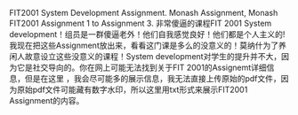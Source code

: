 FIT2001 System Development Assignment.
Monash Assignment, Monash FIT2001 Assignment 1 to Assignment 3.
非常傻逼的课程FIT 2001 System development！组员是一群傻逼老外！他们自我感觉良好！他们都是个人主义的!我现在把这些Assignment放出来，看看这门课是多么的没意义的！莫纳什为了养闲人故意设立这些没意义的课程！System development对学生的提升并不大，因为它是社交导向的。你在网上可能无法找到关于FIT 2001的Assignemt详细信息，但是在这里 ，我会尽可能多的展示信息，我无法直接上传原始的pdf文件，因为原始pdf文件可能藏有数字水印，所以这里用txt形式来展示FIT2001 Assignment的内容。
